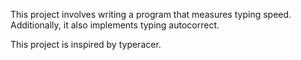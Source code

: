 
This project involves writing a program that measures typing speed. Additionally, it also implements typing autocorrect.

This project is inspired by typeracer.
